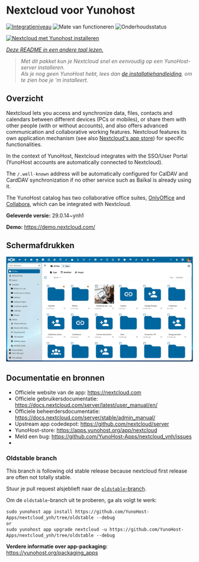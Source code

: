 <!--
NB: Deze README is automatisch gegenereerd door <https://github.com/YunoHost/apps/tree/master/tools/readme_generator>
Hij mag NIET handmatig aangepast worden.
-->

# Nextcloud voor Yunohost

[![Integratieniveau](https://apps.yunohost.org/badge/integration/nextcloud)](https://ci-apps.yunohost.org/ci/apps/nextcloud/)
![Mate van functioneren](https://apps.yunohost.org/badge/state/nextcloud)
![Onderhoudsstatus](https://apps.yunohost.org/badge/maintained/nextcloud)

[![Nextcloud met Yunohost installeren](https://install-app.yunohost.org/install-with-yunohost.svg)](https://install-app.yunohost.org/?app=nextcloud)

*[Deze README in een andere taal lezen.](./ALL_README.md)*

> *Met dit pakket kun je Nextcloud snel en eenvoudig op een YunoHost-server installeren.*  
> *Als je nog geen YunoHost hebt, lees dan [de installatiehandleiding](https://yunohost.org/install), om te zien hoe je 'm installeert.*

## Overzicht

Nextcloud lets you access and synchronize data, files, contacts and calendars between different devices (PCs or mobiles), or share them with other people (with or without accounts), and also offers advanced communication and collaborative working features. Nextcloud features its own application mechanism (see also [Nextcloud's app store](https://apps.nextcloud.com/)) for specific functionalities. 

In the context of YunoHost, Nextcloud integrates with the SSO/User Portal (YunoHost accounts are automatically connected to Nextcloud).

The `/.well-known` address will be automatically configured for CalDAV and CardDAV synchronization if no other service such as Baïkal is already using it.

The YunoHost catalog has two collaborative office suites, [OnlyOffice](https://github.com/YunoHost-Apps/onlyoffice_ynh) and [Collabora](https://github.com/YunoHost-Apps/collabora_ynh), which can be integrated with Nextcloud.

**Geleverde versie:** 29.0.14~ynh1

**Demo:** <https://demo.nextcloud.com/>

## Schermafdrukken

![Schermafdrukken van Nextcloud](./doc/screenshots/screenshot.png)

## Documentatie en bronnen

- Officiele website van de app: <https://nextcloud.com>
- Officiele gebruikersdocumentatie: <https://docs.nextcloud.com/server/latest/user_manual/en/>
- Officiele beheerdersdocumentatie: <https://docs.nextcloud.com/server/stable/admin_manual/>
- Upstream app codedepot: <https://github.com/nextcloud/server>
- YunoHost-store: <https://apps.yunohost.org/app/nextcloud>
- Meld een bug: <https://github.com/YunoHost-Apps/nextcloud_ynh/issues>
- 
### Oldstable branch

This branch is following old stable release because nextcloud first release are often not totally stable.

Stuur je pull request alsjeblieft naar de [`oldstable`-branch](https://github.com/YunoHost-Apps/nextcloud_ynh/tree/oldstable).


Om de `oldstable`-branch uit te proberen, ga als volgt te werk:

```
sudo yunohost app install https://github.com/YunoHost-Apps/nextcloud_ynh/tree/oldstable --debug
or
sudo yunohost app upgrade nextcloud -u https://github.com/YunoHost-Apps/nextcloud_ynh/tree/oldstable --debug
```

**Verdere informatie over app-packaging:** <https://yunohost.org/packaging_apps>
